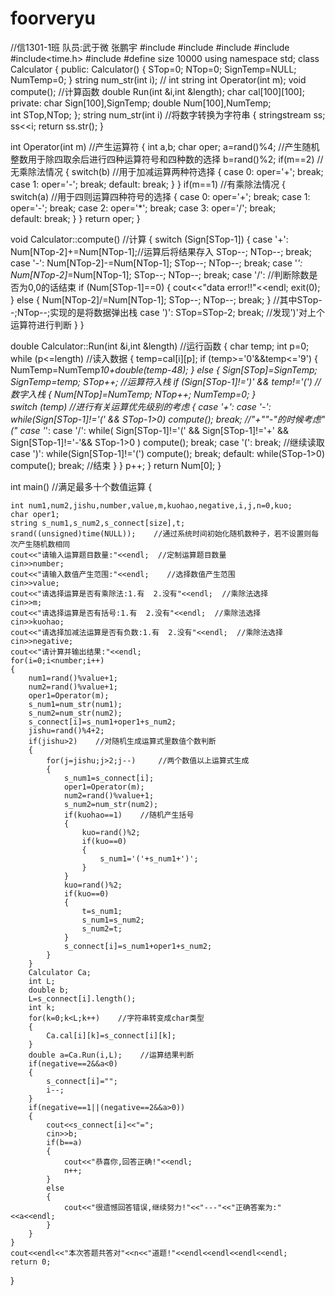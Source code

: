 # foorveryu
//信1301-1班   队员:武于微 张鹏宇
#include<iostream>
#include<sstream>
#include<string>
#include<ctime>
#include<time.h>
#include<fstream>
#define size 10000
using namespace std;
class Calculator
{
	public:
		Calculator() 
		{
			STop=0;
			NTop=0;
			SignTemp=NULL;
			NumTemp=0;
		}
		string num_str(int i);    // int string
		int Operator(int m);
		void compute();    //计算函数
		double Run(int &i,int &length);
		char cal[100][100];
	private:
		char Sign[100],SignTemp; 
		double Num[100],NumTemp;  
		int STop,NTop;
};
string num_str(int i)    //将数字转换为字符串
{
	stringstream ss;
	ss<<i;
	return ss.str();
}

int Operator(int m)    //产生运算符
{
	int a,b;
	char oper;
	a=rand()%4;    //产生随机整数用于除四取余后进行四种运算符号和四种数的选择
	b=rand()%2;
	if(m==2)    //无乘除法情况
	{
		switch(b)    //用于加减运算两种符选择
		{
		case 0:
			oper='+';
			break;
		case 1:
			oper='-';
			break;
		default:
			break;
		}
	}
	if(m==1)    //有乘除法情况
	{
		switch(a)          //用于四则运算四种符号的选择
		{
		case 0:
			oper='+';
			break;
		case 1:
			oper='-';
			break;
		case 2:
			oper='*';
			break;
		case 3:
			oper='/';
			break;	
		default:
		    break;
		}
	}
	return oper;
}

void Calculator::compute()    //计算
{
	switch (Sign[STop-1]) 
	{
		case '+': 
			Num[NTop-2]+=Num[NTop-1];//运算后将结果存入
			STop--;
			NTop--;
			break;
		case '-': 
			Num[NTop-2]-=Num[NTop-1];
			STop--;
			NTop--;
			break;
		case '*': 
			Num[NTop-2]*=Num[NTop-1];
			STop--;
			NTop--;
			break;
		case '/':    //判断除数是否为0,0的话结束
			if (Num[STop-1]==0) 
			{
				cout<<"data error!!"<<endl; 
				exit(0);
			}
			else
			{
				Num[NTop-2]/=Num[NTop-1];
				STop--;
				NTop--;
				break; 
			}    //其中STop--;NTop--;实现的是将数据弹出栈
		case ')': 
			STop=STop-2;
			break;    //发现')'对上个运算符进行判断
	}
}

double Calculator::Run(int &i,int &length)    //运行函数
{
	char temp;
	int p=0;
	while (p<=length)    //读入数据
	{ 
		temp=cal[i][p]; 
		if (temp>='0'&&temp<='9') 
		{
			NumTemp=NumTemp*10+double(temp-48); 
		}
		else 
		{
			Sign[STop]=SignTemp; 
			SignTemp=temp;
			STop++;    //运算符入栈
			if (Sign[STop-1]!=')' && temp!='(')     //数字入栈
			{
				Num[NTop]=NumTemp; 
				NTop++; 
				NumTemp=0;
			}   
			switch (temp)    //进行有关运算优先级别的考虑 
			{
			case '+': 
			case '-':
				while(Sign[STop-1]!='(' && STop-1>0) 
					compute();
				break;    //"+""-"的时候考虑"("
			case '*':
			case '/':
				while( Sign[STop-1]!='(' && Sign[STop-1]!='+' && Sign[STop-1]!='-'&& STop-1>0 ) 
					compute();
				break;
			case '(':
				break;    //继续读取
			case ')':
				while(Sign[STop-1]!='(') compute();
				break;
			default: 
				while(STop-1>0) 
					compute();
				break;    //结束
			}
		}
		p++;
	}
	return Num[0];
}

int main()    //满足最多十个数值运算
{

	int num1,num2,jishu,number,value,m,kuohao,negative,i,j,n=0,kuo;
	char oper1;
	string s_num1,s_num2,s_connect[size],t;
	srand((unsigned)time(NULL));    //通过系统时间初始化随机数种子，若不设置则每次产生随机数相同
	cout<<"请输入运算题目数量:"<<endl;  //定制运算题目数量
	cin>>number;
	cout<<"请输入数值产生范围:"<<endl;    //选择数值产生范围
	cin>>value;
	cout<<"请选择运算是否有乘除法:1.有  2.没有"<<endl;  //乘除法选择
	cin>>m;
	cout<<"请选择运算是否有括号:1.有  2.没有"<<endl;  //乘除法选择
	cin>>kuohao;
	cout<<"请选择加减法运算是否有负数:1.有  2.没有"<<endl;  //乘除法选择
	cin>>negative;
	cout<<"请计算并输出结果:"<<endl;
	for(i=0;i<number;i++)
	{	
		num1=rand()%value+1;
	    num2=rand()%value+1;
		oper1=Operator(m);
		s_num1=num_str(num1);
		s_num2=num_str(num2);
		s_connect[i]=s_num1+oper1+s_num2;
		jishu=rand()%4+2;
		if(jishu>2)    //对随机生成运算式里数值个数判断
		{
			for(j=jishu;j>2;j--)     //两个数值以上运算式生成
			{
				s_num1=s_connect[i];
				oper1=Operator(m);
				num2=rand()%value+1;
				s_num2=num_str(num2);
				if(kuohao==1)    //随机产生括号
				{
					kuo=rand()%2;
					if(kuo==0)
					{
						s_num1='('+s_num1+')';
					}
				}
				kuo=rand()%2;
				if(kuo==0)
				{
					t=s_num1;
					s_num1=s_num2;
					s_num2=t;
				}
				s_connect[i]=s_num1+oper1+s_num2;
			}
		}
		Calculator Ca;
		int L;
		double b;
		L=s_connect[i].length();
		int k;
		for(k=0;k<L;k++)    //字符串转变成char类型
		{
			Ca.cal[i][k]=s_connect[i][k];
		}
		double a=Ca.Run(i,L);    //运算结果判断
		if(negative==2&&a<0)
		{
			s_connect[i]="";
			i--;
		}
		if(negative==1||(negative==2&&a>0))
		{
			cout<<s_connect[i]<<"=";
			cin>>b;
			if(b==a)
			{
				cout<<"恭喜你,回答正确!"<<endl;
				n++;
			}
			else
			{
				cout<<"很遗憾回答错误,继续努力!"<<"---"<<"正确答案为:"<<a<<endl;
			}
		}
	}
	cout<<endl<<"本次答题共答对"<<n<<"道题!"<<endl<<endl<<endl<<endl;
	return 0;
}
